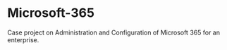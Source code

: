 # Microsoft-365
Case project on Administration and Configuration of Microsoft 365 for an enterprise.
